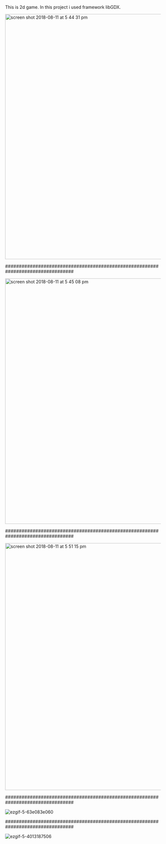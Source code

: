 This is 2d game. In this project i used framework libGDX.


<img width="793" alt="screen shot 2018-08-11 at 5 44 31 pm" src="https://user-images.githubusercontent.com/33597605/43992968-387f28fe-9d8f-11e8-84f9-411f2ed0db4f.png">

#################################################################################

<img width="794" alt="screen shot 2018-08-11 at 5 45 08 pm" src="https://user-images.githubusercontent.com/33597605/43992975-5b5998d2-9d8f-11e8-97ab-2442fac89393.png">

#################################################################################

<img width="799" alt="screen shot 2018-08-11 at 5 51 15 pm" src="https://user-images.githubusercontent.com/33597605/43992982-6be06e56-9d8f-11e8-8a37-a20c97c278b8.png">

#################################################################################

![ezgif-5-63e083e060](https://user-images.githubusercontent.com/33597605/43993122-8fa35982-9d91-11e8-88bc-5d7c37f6c93f.gif)

#################################################################################

![ezgif-5-4013187506](https://user-images.githubusercontent.com/33597605/43993073-ec80f1ce-9d90-11e8-88dc-e6d37c5e8f77.gif)

